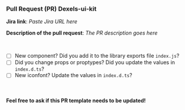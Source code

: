 ### Pull Request (PR) Dexels-ui-kit

**Jira link**:
*Paste Jira URL here*

**Description of the pull request**:
*The PR description goes here*

<br />

- [ ] New component? Did you add it to the library exports file `index.js`?
- [ ] Did you change props or proptypes? Did you update the values in `index.d.ts`?
- [ ] New iconfont? Update the values in `index.d.ts`?

<br />

#### Feel free to ask if this PR template needs to be updated!
